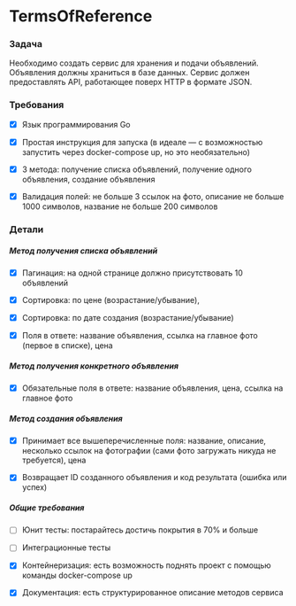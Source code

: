 # TermsOfReference

### Задача
Необходимо создать сервис для хранения и подачи объявлений. Объявления должны храниться в базе данных. Сервис должен предоставлять API, работающее поверх HTTP в формате JSON.

### Требования

- [X] Язык программирования Go

- [X] Простая инструкция для запуска (в идеале — с возможностью запустить через docker-compose up, но это необязательно)

- [X] 3 метода: получение списка объявлений, получение одного объявления, создание объявления

- [X] Валидация полей: не больше 3 ссылок на фото, описание не больше 1000 символов, название не больше 200 символов

### Детали

##### Метод получения списка объявлений

- [X] Пагинация: на одной странице должно присутствовать 10 объявлений

- [X] Cортировка: по цене (возрастание/убывание),
- [X] Cортировка: по дате создания (возрастание/убывание)

- [X] Поля в ответе: название объявления, ссылка на главное фото (первое в списке), цена

##### Метод получения конкретного объявления

- [X] Обязательные поля в ответе: название объявления, цена, ссылка на главное фото

##### Метод создания объявления

- [X] Принимает все вышеперечисленные поля: название, описание, несколько ссылок на фотографии (сами фото загружать никуда не требуется), цена

- [X] Возвращает ID созданного объявления и код результата (ошибка или успех)

##### Общие требования 

- [ ] Юнит тесты: постарайтесь достичь покрытия в 70% и больше

- [ ] Интеграционные тесты

- [X] Контейнеризация: есть возможность поднять проект с помощью команды docker-compose up

- [X] Документация: есть структурированное описание методов сервиса

